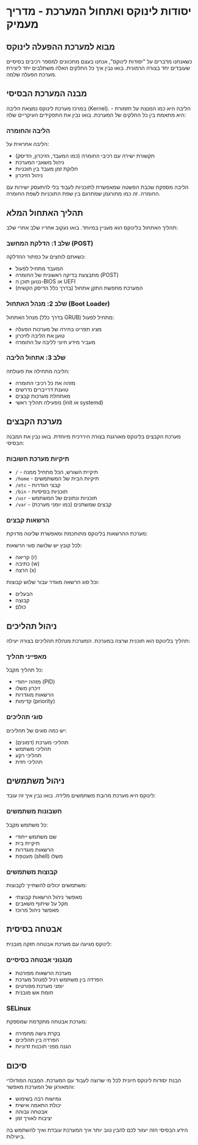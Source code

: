 # יסודות לינוקס ואתחול המערכת - מדריך מעמיק

## מבוא למערכת ההפעלה לינוקס

כשאנחנו מדברים על "יסודות לינוקס", אנחנו בעצם מתכוונים למספר רכיבים בסיסיים שעובדים יחד בצורה הרמונית. בואו נבין איך כל החלקים האלה משתלבים יחד ליצירת מערכת הפעלה שלמה.

## מבנה המערכת הבסיסי

במרכז מערכת לינוקס נמצאת הליבה (Kernel). הליבה היא כמו המנצח על תזמורת - היא מתאמת בין כל החלקים של המערכת. בואו נבין את התפקידים העיקריים שלה:

### הליבה והחומרה
הליבה אחראית על:
- תקשורת ישירה עם רכיבי החומרה (כמו המעבד, הזיכרון, הדיסק)
- ניהול משאבי המערכת
- חלוקת זמן מעבד בין תוכניות
- ניהול הזיכרון

הליבה מספקת שכבת הפשטה שמאפשרת לתוכניות לעבוד בלי להתעסק ישירות עם החומרה. זה כמו מתורגמן שמתרגם בין שפת התוכניות לשפת החומרה.

## תהליך האתחול המלא

תהליך האתחול בלינוקס הוא מעניין במיוחד. בואו נעקוב אחריו שלב אחרי שלב:

### שלב 1: הדלקת המחשב (POST)
כשאתם לוחצים על כפתור ההדלקה:
- המעבד מתחיל לפעול
- מתבצעת בדיקה ראשונית של החומרה (POST)
- נטען תוכן ה-BIOS או UEFI
- המערכת מחפשת התקן אתחול (בדרך כלל הדיסק הקשיח)

### שלב 2: מנהל האתחול (Boot Loader)
מנהל האתחול (בדרך כלל GRUB) מתחיל לפעול:
- מציג תפריט בחירה של מערכות הפעלה
- טוען את הליבה לזיכרון
- מעביר מידע חיוני לליבה על החומרה

### שלב 3: אתחול הליבה
הליבה מתחילה את פעולתה:
- מזהה את כל רכיבי החומרה
- טוענת דרייברים נדרשים
- מאתחלת מערכות קבצים
- מפעילה תהליך ראשי (init או systemd)

## מערכת הקבצים

מערכת הקבצים בלינוקס מאורגנת בצורה היררכית מיוחדת. בואו נבין את המבנה הבסיסי:

### תיקיות מערכת חשובות
- `/` - תיקיית השורש, הכל מתחיל ממנה
- `/home` - תיקיות הבית של המשתמשים
- `/etc` - קבצי הגדרות
- `/bin` - תוכניות בסיסיות
- `/usr` - תוכניות ונתונים של המשתמש
- `/var` - קבצים שמשתנים (כמו יומני מערכת)

### הרשאות קבצים
מערכת ההרשאות בלינוקס מתוחכמת ומאפשרת שליטה מדויקת:

לכל קובץ יש שלושה סוגי הרשאות:
- קריאה (r)
- כתיבה (w)
- הרצה (x)

וכל סוג הרשאה מוגדר עבור שלוש קבוצות:
- הבעלים
- קבוצה
- כולם

## ניהול תהליכים

תהליך בלינוקס הוא תוכנית שרצה במערכת. המערכת מנהלת תהליכים בצורה יעילה:

### מאפייני תהליך
כל תהליך מקבל:
- מזהה ייחודי (PID)
- זיכרון משלו
- הרשאות מוגדרות
- קדימות (priority)

### סוגי תהליכים
יש כמה סוגים של תהליכים:
- תהליכי מערכת (דמונים)
- תהליכי משתמש
- תהליכי רקע
- תהליכי חזית

## ניהול משתמשים

לינוקס היא מערכת מרובת משתמשים מלידה. בואו נבין איך זה עובד:

### חשבונות משתמשים
כל משתמש מקבל:
- שם משתמש ייחודי
- תיקיית בית
- הרשאות מוגדרות
- מעטפת (shell) משלו

### קבוצות משתמשים
משתמשים יכולים להשתייך לקבוצות:
- מאפשר ניהול הרשאות קבוצתי
- מקל על שיתוף משאבים
- מאפשר ניהול מרוכז

## אבטחה בסיסית

לינוקס מגיעה עם מערכת אבטחה חזקה מובנית:

### מנגנוני אבטחה בסיסיים
- מערכת הרשאות מפורטת
- הפרדה בין משתמש רגיל למנהל מערכת
- יומני מערכת מפורטים
- חומת אש מובנית

### SELinux
מערכת אבטחה מתקדמת שמספקת:
- בקרת גישה מחמירה
- הפרדה בין תהליכים
- הגנה מפני תוכנות זדוניות

## סיכום

הבנת יסודות לינוקס חיונית לכל מי שרוצה לעבוד עם המערכת. המבנה המודולרי והמאורגן של המערכת מאפשר:
- גמישות רבה בשימוש
- יכולת התאמה אישית
- אבטחה גבוהה
- יציבות לאורך זמן

הידע הבסיסי הזה יעזור לכם להבין טוב יותר איך המערכת עובדת ואיך להשתמש בה ביעילות.
